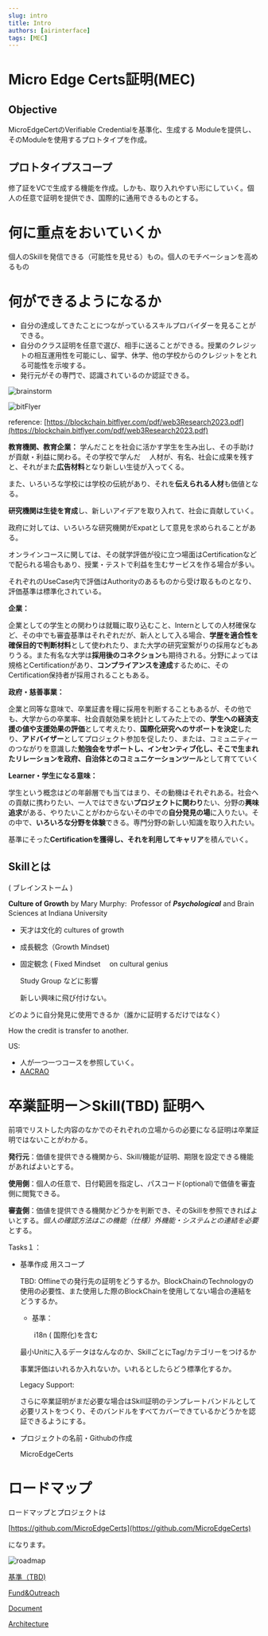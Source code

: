 ```yaml
---
slug: intro
title: Intro
authors: [airinterface]
tags: [MEC]
---
```


# Micro Edge Certs証明(MEC)

## Objective

MicroEdgeCertのVerifiable Credentialを基準化、生成する Moduleを提供し、そのModuleを使用するプロトタイプを作成。

## プロトタイプスコープ

修了証をVCで生成する機能を作成。しかも、取り入れやすい形にしていく。個人の任意で証明を提供でき、国際的に通用できるものとする。

# 何に重点をおいていくか


個人のSkillを発信できる（可能性を見せる）もの。個人のモチベーションを高めるもの

# 何ができるようになるか

- 自分の達成してきたことにつながっているスキルプロバイダーを見ることができる。
- 自分のクラス証明を任意で選び、相手に送ることができる。授業のクレジットの相互運用性を可能にし、留学、休学、他の学校からのクレジットをとれる可能性を示唆する。
- 発行元がその専門で、認識されているのか認証できる。


![brainstorm](https://github.com/MicroEdgeCerts/documentation/assets/2448586/70e8b70a-7615-48e1-9b88-b72d13082c4c)

![bitFlyer](https://github.com/MicroEdgeCerts/documentation/assets/2448586/04024e8c-c844-402c-8608-3cd5e47127df)



reference: [https://blockchain.bitflyer.com/pdf/web3Research2023.pdf](https://blockchain.bitflyer.com/pdf/web3Research2023.pdf)

**教育機関、教育企業：**
学んだことを社会に活かす学生を生み出し、その手助けが貢献・利益に関わる。その学校で学んだ　 人材が、有名、社会に成果を残すと、それがまた**広告材料**となり新しい生徒が入ってくる。

また、いろいろな学校には学校の伝統があり、それを**伝えられる人材**も価値となる。

**研究機関は生徒を育成**し、新しいアイデアを取り入れて、社会に貢献していく。

政府に対しては、いろいろな研究機関がExpatとして意見を求められることがある。

オンラインコースに関しては、その就学評価が役に立つ場面はCertificationなどで配られる場合もあり、授業・テストで利益を生むサービスを作る場合が多い。

それぞれのUseCase内で評価はAuthorityのあるものから受け取るものとなり、評価基準は標準化されている。

**企業：**

企業としての学生との関わりは就職に取り込むこと、Internとしての人材確保など、その中でも審査基準はそれぞれだが、新人として入る場合、**学歴を適合性を確保目的で判断材料**として使われたり、また大学の研究室繋がりの採用などもありうる。また有名な大学は**採用後のコネクション**も期待される。分野によっては規格とCertificationがあり、**コンプライアンスを達成**するために、そのCertification保持者が採用されることもある。

**政府・慈善事業：**

企業と同等な意味で、卒業証書を糧に採用を判断することもあるが、その他でも、大学からの卒業率、社会貢献効果を統計としてみた上での、**学生への経済支援の値や支援効果の評価**として考えたり、**国際化研究へのサポートを決定**したり、**アドバイザー**としてプロジェクト参加を促したり、または、コミュニティーのつながりを意識した**勉強会をサポートし、**インセンティブ化し、そこで生まれた**リレーションを政府、自治体とのコミュニケーションツール**として育てていく

**Learner・学生になる意味：**

学生という概念はどの年齢層でも当てはまり、その動機はそれぞれある。社会への貢献に携わりたい、一人ではできない**プロジェクトに関わり**たい、分野の**興味追求**がある、やりたいことがわからないその中での**自分発見の場**に入りたい。その中で、**いろいろな分野を体験**できる。専門分野の新しい知識を取り入れたい。

基準にそった**Certificationを獲得し、それを利用してキャリア**を積んでいく。

## Skillとは

( ブレインストーム ) 

**Culture of Growth** by Mary Murphy:  Professor of ***Psychological*** and Brain Sciences at Indiana University　
-  天才は文化的 cultures of growth

- 成長観念（Growth Mindset)
- 固定観念 ( Fixed Mindset 　on cultural genius

  Study Group などに影響

  新しい興味に飛び付けない。

どのように自分発見に使用できるか（誰かに証明するだけではなく）

How the credit is transfer to another. 

US: 

- 人が一つ一つコースを参照していく。
- [AACRAO](https://www.aacrao.org/)

# 卒業証明ー＞Skill(TBD) 証明へ

前項でリストした内容のなかでのそれぞれの立場からの必要になる証明は卒業証明ではないことがわかる。

**発行元**：価値を提供できる機関から、Skill/機能が証明、期限を設定できる機能があればよいとする。

**使用側**：個人の任意で、日付範囲を指定し、パスコード(optional)で価値を審査側に閲覧できる。

**審査側**：価値を提供できる機関かどうかを判断でき、そのSkillを参照できればよいとする。*個人の確認方法はこの機能（仕様）外機能・システムとの連結を必要*とする。

Tasks１：

- 基準作成 用スコープ
    
    TBD: Offlineでの発行先の証明をどうするか。BlockChainのTechnologyの使用の必要性、また使用した際のBlockChainを使用してない場合の連結をどうするか。
    
    - 基準：
    
    　　i18n ( 国際化)を含む
    
     最小Unitに入るデータはなんなのか、SkillごとにTag/カテゴリーをつけるか
    
    事業評価はいれるか入れないか。いれるとしたらどう標準化するか。
    
    Legacy Support: 
    
    さらに卒業証明がまだ必要な場合はSkill証明のテンプレートバンドルとして必要リストをつくり、そのバンドルをすべてカバーできているかどうかを認証できるようにする。
    
- プロジェクトの名前・Githubの作成
    
    
    MicroEdgeCerts
    

# ロードマップ

ロードマップとプロジェクトは

[https://github.com/MicroEdgeCerts](https://github.com/MicroEdgeCerts)

になります。

![roadmap](https://github.com/MicroEdgeCerts/documentation/assets/2448586/c008acb1-dcb4-4a62-a4b4-a22bf6cb0c99)



[基準（TBD)](https://www.notion.so/TBD-779b078ef4904da7851cbb33d0f4d569?pvs=21)

[Fund&Outreach](https://www.notion.so/Fund-Outreach-08e2d3653ccd4b77a639992edcda170d?pvs=21)

[Document](https://www.notion.so/Document-5c523e622b664a78a34a74507dcc68ab?pvs=21)

[Architecture](https://www.notion.so/Architecture-2b07f0714e594d159d9532b0bd501aca?pvs=21)

